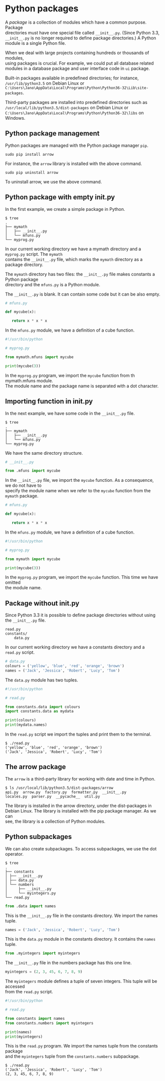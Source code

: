 # Python packages 

A *package* is a collection of modules which have a common purpose. Package  
directories must have one special file called `__init__.py`. (Since Python 3.3,  
`__init__.py` is no longer required to define package directories.) A Python  
module is a single Python file.  

When we deal with large projects containing hundreds or thousands of modules,  
using packages is crucial. For example, we could put all database related  
modules in a database package and user interface code in `ui` package.   

Built-in packages available in predefined directories; for instance,  
`/usr/lib/python3.5` on Debian Linux or  
`C:\Users\Jano\AppData\Local\Programs\Python\Python36-32\Lib\site-packages`.    

Third-party packages are installed into predefined directories such as  
`/usr/local/lib/python3.5/dist-packages` on Debian Linux or  
`C:\Users\Jano\AppData\Local\Programs\Python\Python36-32\libs` on Windows. 

## Python package management

Python packages are managed with the Python package manager `pip`.  

`sudo pip install arrow`  

For instance, the `arrow` library is installed with the above command.  

`sudo pip uninstall arrow`  

To uninstall arrow, we use the above command.

## Python package with empty __init__.py

In the first example, we create a simple package in Python.

```
$ tree
.
├── mymath
│   ├── __init__.py
│   └── mfuns.py
└── myprog.py
```

In our current working directory we have a mymath directory and a `myprog.py` script. The `mymath`  
contains the `__init__.py` file, which marks the `mymath` directory as a package directory.

The `mymath` directory has two files: the `__init__.py` file makes constants a Python package  
directory and the `mfuns.py` is a Python module.

The `__init__.py` is blank. It can contain some code but it can be also empty.  

```python
# mfuns.py

def mycube(x):

   return x * x * x 
```

In the `mfuns.py` module, we have a definition of a cube function.  

```python
#!/usr/bin/python

# myprog.py

from mymath.mfuns import mycube

print(mycube(3))
```

In the `myprog.py` program, we import the `mycube` function from th mymath.mfuns module.  
The module name and the package name is separated with a dot character.  

## Importing function in __init__.py

In the next example, we have some code in the `__init__.py` file.

```
$ tree
.
├── mymath
│   ├── __init__.py
│   └── mfuns.py
└── myprog.py
```

We have the same directory structure.

```python
# __init__.py

from .mfuns import mycube
```

In the `__init__.py` file, we import the `mycube` function. As a consequence, we do not have to  
specify the module name when we refer to the `mycube` function from the `mymath` package.

```python
# mfuns.py

def mycube(x):

   return x * x * x 
```

In the `mfuns.py` module, we have a definition of a cube function.  

```python
#!/usr/bin/python

# myprog.py

from mymath import mycube

print(mycube(3))
```

In the `myprog.py` program, we import the `mycube` function. This time we have omitted  
the module name.

## Package without __init__.py

Since Python 3.3 it is possible to define package directories without using the `__init__.py` file.

```
read.py
constants/
    data.py 
```

In our current working directory we have a constants directory and a `read.py` script.

```python
# data.py
colours = ('yellow', 'blue', 'red', 'orange', 'brown')
names = ('Jack', 'Jessica', 'Robert', 'Lucy', 'Tom')
```

The `data.py` module has two tuples.

```python
#!/usr/bin/python

# read.py

from constants.data import colours
import constants.data as mydata

print(colours)
print(mydata.names)
```

In the `read.py` script we import the tuples and print them to the terminal.

```
$ ./read.py 
('yellow', 'blue', 'red', 'orange', 'brown')
('Jack', 'Jessica', 'Robert', 'Lucy', 'Tom')
```

## The arrow package

The `arrow` is a third-party library for working with date and time in Python.

```
$ ls /usr/local/lib/python3.5/dist-packages/arrow
api.py  arrow.py  factory.py  formatter.py  __init__.py  
locales.py  parser.py  __pycache__  util.py
```

The library is installed in the arrow directory, under the dist-packages in   
Debian Linux. The library is installed with the pip package manager. As we can  
see, the library is a collection of Python modules.

## Python subpackages

We can also create subpackages. To access subpackages, we use the dot operator.

```
$ tree
.
├── constants
│ ├── __init__.py
│ ├── data.py
│ └── numbers
│     ├── __init__.py
│     └── myintegers.py
└── read.py
```

```python
from .data import names
```

This is the `__init__.py` file in the constants directory. We import the names tuple.  

```python
names = ('Jack', 'Jessica', 'Robert', 'Lucy', 'Tom')
```

This is the `data.py` module in the constants directory. It contains the `names` tuple.  

```python
from .myintegers import myintegers
```

The `__init__.py` file in the numbers package has this one line.

```python
myintegers = (2, 3, 45, 6, 7, 8, 9)
```

The `myintegers` module defines a tuple of seven integers. This tuple will be accessed  
from the `read.py` script.
  
```python
#!/usr/bin/python

# read.py

from constants import names
from constants.numbers import myintegers

print(names)
print(myintegers)
```

This is the `read.py` program. We import the names tuple from the constants package  
and the `myintegers` tuple from the `constants.numbers` subpackage.  

```
$ ./read.py 
('Jack', 'Jessica', 'Robert', 'Lucy', 'Tom')
(2, 3, 45, 6, 7, 8, 9)
```
